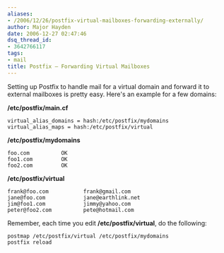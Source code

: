 ```yaml
---
aliases:
- /2006/12/26/postfix-virtual-mailboxes-forwarding-externally/
author: Major Hayden
date: 2006-12-27 02:47:46
dsq_thread_id:
- 3642766117
tags:
- mail
title: Postfix – Forwarding Virtual Mailboxes
---
```


Setting up Postfix to handle mail for a virtual domain and forward it to external mailboxes is pretty easy. Here's an example for a few domains:

**/etc/postfix/main.cf**

```
virtual_alias_domains = hash:/etc/postfix/mydomains
virtual_alias_maps = hash:/etc/postfix/virtual
```


**/etc/postfix/mydomains**

```
foo.com          OK
foo1.com         OK
foo2.com         OK
```


**/etc/postfix/virtual**

```
frank@foo.com           frank@gmail.com
jane@foo.com            jane@earthlink.net
jim@foo1.com            jimmy@yahoo.com
peter@foo2.com          pete@hotmail.com
```


Remember, each time you edit **/etc/postfix/virtual**, do the following:

```
postmap /etc/postfix/virtual /etc/postfix/mydomains
postfix reload
```